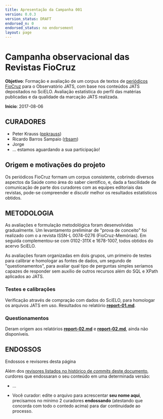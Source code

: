 ```yaml
---
title: Apresentação da Campanha 001
version: 0.0.3
version_status: DRAFT
endorsed_n: 0
endorsed_status: no endorsement
layout: page
---
```


# Campanha observacional das Revistas FioCruz

**Objetivo**: Formação e avaliação de um corpus de textos de [periódicos FioCruz](http://periodicos.fiocruz.br) para o Observatório JATS, com base nos conteúdos JATS depositados no SciELO. Avaliação estatística do perfil das matérias publicadas e da qualidade da marcação JATS realizada.

**Inicio**: 2017-08-06

## CURADORES

* Peter Krauss ([ppkrauss](https://github.com/ppkrauss))
* Ricardo Barros Sampaio ([rbsam](https://github.com/rbsam))
* Jorge
* ... estamos aguardando a sua participação!  

## Origem e motivações do projeto

Os periódicos FioCruz formam um corpus consistente, cobrindo diversos aspectos da Saúde como área do saber científico, e, dada a fascilidade de comunicação de parte dos curadores com as equipes editoriais das revistas, pode-se compreender e discutir melhor os resultados estatísticos obtidos.

## METODOLOGIA

As avaliações e formulação metodológica foram desenvolvidas gradualmente. Um levantamento preliminar de "prova de conceito" foi realizado com o a revista ISSN-L 0074-0276 (FioCruz-Memórias). Em seguida complementou-se com 0102-311X  e 1678-1007, todos obtidos do acervo SciELO.

As avaliações foram organizadas em dois grupos, um primeiro de testes para calibrar e homologar as fontes de dados, um segundo de "questionamentos", para avaliar qual tipo de perguntas simples seríamos capazes de responder sem auxílio de outros recursos além do SQL e XPath aplicados ao JATS.

### Testes e calibrações

Verificação através de compração com dados do SciELO, para homologar os arquivos JATS em uso. Resultados no relatório **[report-01.md](report-01.md)**.

### Questionamentos

Deram origem aos relatórios **[report-02.md]()** e **[report-02.md]()**, ainda não disponíveis.

## ENDOSSOS

Endossos e revisores desta página

Além dos [revisores listados no histórico de *commits* deste documento](https://github.com/UnB-CIDACS/observatorio-jats/commits/master/campanhas/c01-corpusFioCruz), curdores que endossaran o seu conteúdo em uma determinada versão:

* ...

* Você curador: edite o arquivo para acrescentar **seu nome aqui**, precisamos no mínimo 2 curadores **endossando** (atestando que concorda com todo o contedo acima) para dar continuidade ao processo.
